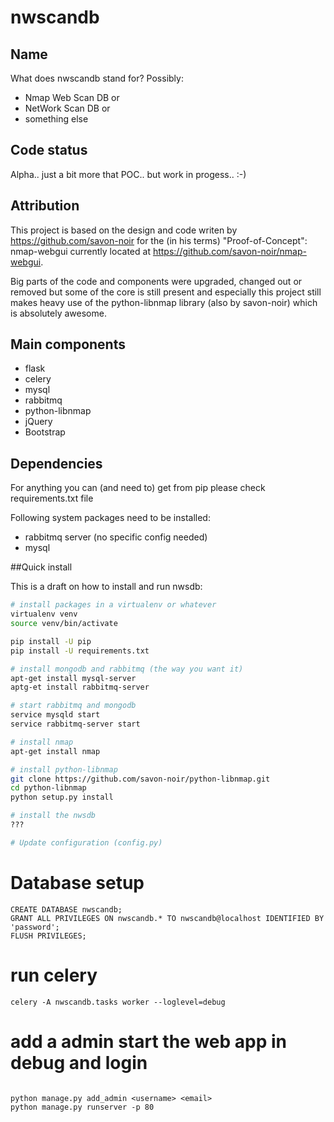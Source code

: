 # nwscandb

## Name

What does nwscandb stand for?
Possibly:
* Nmap Web Scan DB or
* NetWork Scan DB or
* something else


## Code status

Alpha.. just a bit more that POC.. but work in progess.. :-)


## Attribution

This project is based on the design and code writen by
https://github.com/savon-noir for the (in his terms) "Proof-of-Concept":
nmap-webgui currently located at https://github.com/savon-noir/nmap-webgui.

Big parts of the code and components were upgraded, changed out or removed
but some of the core is still present and especially this project still makes
heavy use of the python-libnmap library (also by savon-noir) which is
absolutely awesome.


## Main components
- flask
- celery
- mysql
- rabbitmq
- python-libnmap
- jQuery
- Bootstrap

## Dependencies

For anything you can (and need to) get from pip please check requirements.txt
file

Following system packages need to be installed:

- rabbitmq server (no specific config needed)
- mysql


##Quick install

This is a draft on how to install and run nwsdb:

```bash
# install packages in a virtualenv or whatever
virtualenv venv
source venv/bin/activate

pip install -U pip
pip install -U requirements.txt

# install mongodb and rabbitmq (the way you want it)
apt-get install mysql-server
aptg-et install rabbitmq-server

# start rabbitmq and mongodb
service mysqld start
service rabbitmq-server start

# install nmap
apt-get install nmap

# install python-libnmap
git clone https://github.com/savon-noir/python-libnmap.git
cd python-libnmap
python setup.py install

# install the nwsdb
???

# Update configuration (config.py)


```
# Database setup
```
CREATE DATABASE nwscandb;
GRANT ALL PRIVILEGES ON nwscandb.* TO nwscandb@localhost IDENTIFIED BY 'password';
FLUSH PRIVILEGES;

```

# run celery
```
celery -A nwscandb.tasks worker --loglevel=debug
```

# add a admin start the web app in debug and login
```

python manage.py add_admin <username> <email>
python manage.py runserver -p 80
```
